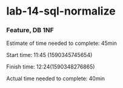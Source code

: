 # lab-14-sql-normalize

### Feature, DB 1NF

Estimate of time needed to complete: 45min

Start time: 11:45 (1590345745654)

Finish time: 12:24(1590348276865)

Actual time needed to complete: 40min